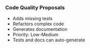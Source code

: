 ### Code Quality Proposals

- Adds missing tests
- Refactors complex code
- Generates documentation
- Priority: Low-Medium
- Tests and docs can auto-generate
